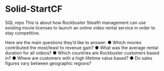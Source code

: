 # Solid-StartCF
SQL repo
This is about how Rockbuster Stealth management can use existing movie licenses to launch an online video rental service in order to stay competitive.

Here are the main questions they’d like to answer:
● Which movies contributed the most/least to revenue gain?
● What was the average rental duration for all videos?
● Which countries are Rockbuster customers based in?
● Where are customers with a high lifetime value based?
● Do sales figures vary between geographic regions?
